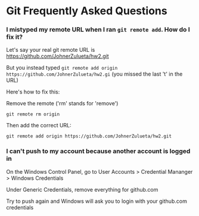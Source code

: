 # Git Frequently Asked Questions

### I mistyped my remote URL when I ran `git remote add`. How do I fix it?

Let's say your real git remote URL is https://github.com/JohnerZulueta/hw2.git

But you instead typed `git remote add origin https://github.com/JohnerZulueta/hw2.gi` (you missed the last 't' in the URL)

Here's how to fix this:

Remove the remote ('rm' stands for 'remove')

```
git remote rm origin
```

Then add the correct URL:

```
git remote add origin https://github.com/JohnerZulueta/hw2.git
```

### I can't push to my account because another account is logged in

On the Windows Control Panel, go to User Accounts > Credential Mananger > Windows Credentials

Under Generic Credentials, remove everything for github.com

Try to push again and Windows will ask you to login with your github.com credentials
